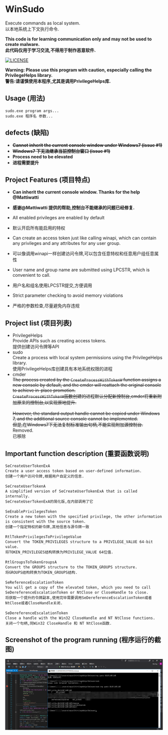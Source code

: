 # WinSudo
Execute commands as local system.</br>
以本地系统上下文执行命令.

**This code is for learning communication only and may not be used to create malware.**</br>
**此代码仅用于学习交流,不得用于制作恶意软件.**

[![LICENSE](https://img.shields.io/badge/license-Anti%20996-blue.svg)](https://github.com/996icu/996.ICU/blob/master/LICENSE)

**Warning: Please use this program with caution, especially calling the PrivilegeHelps library.**</br>
**警告:请谨慎使用本程序,尤其是调用PrivilegeHelps库.**

## Usage  (用法)
```
sudo.exe program args...
sudo.exe 程序名 参数...
```

## defects  (缺陷)
* ~~**Cannot inherit the current console window under Windows7 (issue #1)**~~
* ~~**Windows7 下无法继承当前控制台窗口 (issue #1)**~~
* **Process need to be elevated**
* **进程需要提升**

## Project Features (项目特点)
* **Can inherit the current console window. Thanks for the help @Mattiwatti**
* **感谢@Mattiwatti 提供的帮助,控制台不能继承的问题已经修复.**

* All enabled privileges are enabled by default
* 默认开启所有能启用的特权

* Can create an access token just like calling winapi, which can contain any privileges and any attributes for any user group.
* 可以像调用winapi一样创建访问令牌,可以包含任意特权和任意用户组任意属性

* User name and group name are submitted using LPCSTR, which is convenient to call.
* 用户名和组名使用LPCSTR提交,方便调用

* Strict parameter checking to avoid memory violations
* 严格的参数检查,尽量避免内存违规

## Project list (项目列表)
* PrivilegeHelps</br>
Provide APIs such as creating access tokens.</br>
提供创建访问令牌等API
* sudo</br>
Create a process with local system permissions using the PrivilegeHelps library.</br>
使用PrivilegeHelps库创建具有本地系统权限的进程
* cmder</br>
~~The process created by the `CreateProcessWithTokenW` function assigns a new console by default, and the cmder will reattach the original console to achieve in-place promotion.</br>
`CreateProcessWithTokenW`函数创建的进程默认分配新控制台,cmder将重新附加原来的控制台,以实现原地提升.</br></br>
However, the standard output handle cannot be copied under Windows 7, and the additional source console cannot be implemented.</br>
但是,在Windows7下无法复制标准输出句柄,不能实现附加源控制台.~~</br>
Removed.</br>
已移除

## Important function description (重要函数说明)
```
SeCreateUserTokenExA
Create a user access token based on user-defined information.
创建一个用户访问令牌,根据用户自定义的信息.

SeCreateUserTokenA
A simplified version of SeCreateUserTokenExA that is called internally.
SeCreateUserTokenExA的简化版,在内部调用了它

SeEnablePrivilegesToken
Create a new token with the specified privilege, the other information is consistent with the source token.
创建一个指定特权的新令牌,其他信息与源令牌一致

RtlTokenPrivilegesToPrivilegeValue
Convert the TOKEN_PRIVILEGES structure to a PRIVILEGE_VALUE 64-bit value.
将TOKEN_PRIVILEGES结构转换为PRIVILEGE_VALUE 64位值.

RtlGroupsToTokenGroupsA
Convert the GROUPS structure to the TOKEN_GROUPS structure.
将GROUPS结构转换为TOKEN_GROUPS结构.

SeReferenceEscalationToken
You will get a copy of the elevated token, which you need to call SeDereferenceEscalationToken or NtClose or CloseHandle to close.
将获取一个提升的令牌副本,使用完毕需要调用SeDereferenceEscalationToken或者NtClose或者CloseHandle关闭.

SeDereferenceEscalationToken
Close a handle with the Win32 CloseHandle and NT NtClose functions.
关闭一个句柄,同Win32 CloseHandle 和 NT NtClose函数.
```

## Screenshot of the program running (程序运行的截图)
![alt text](screenshots/sudo.png?raw=true "sudo")
